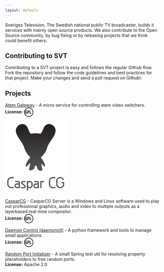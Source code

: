 ```yaml
---
layout: default
---
```


Sveriges Television, The Swedish national public TV broadcaster, builds it services with mainly open source products. We also contribute to the Open Source community, by bug fixing or by releasing projects that we think could benefit others.

## Contributing to SVT

Contributing to a SVT-project is easy and follows the regular Github flow. Fork the repository and follow the code guidelines and best practices for that project. Make your changes and send a pull request on Github!. 

## Projects

[Atem Gateway](https://github.com/SVT/atemgateway) - A micro service for controlling atem video switchers.  
**License:** <img src="./assets/img/license-icon-gpl-3.svg" alt="gpllogo" width="30px"  style="vertical-align: middle" />

<img src="./assets/img/casparlogo.png" alt="casparlogo" width="200" />

[CasparCG](https://www.casparcg.com/) - CasparCG Server is a Windows and Linux software used to play out professional graphics, audio and video to multiple outputs as a layerbased real-time compositor.  
**License:** <img src="./assets/img/license-icon-gpl-3.svg" alt="gpllogo" width="30px"  style="vertical-align: middle" />

[Daemon Control (daemonctl)](https://github.com/SVT/daemonctl) - A python framework and tools to manage small applications.  
**License:** <img src="./assets/img/license-icon-gpl-3.svg" alt="gpllogo" width="30px"  style="vertical-align: middle" />

[Random Port Initializer](https://github.com/SVT/random-port-initializer) - A small Spring test util for resolving property placeholders to free random ports.  
**License:** Apache 2.0

 
 
